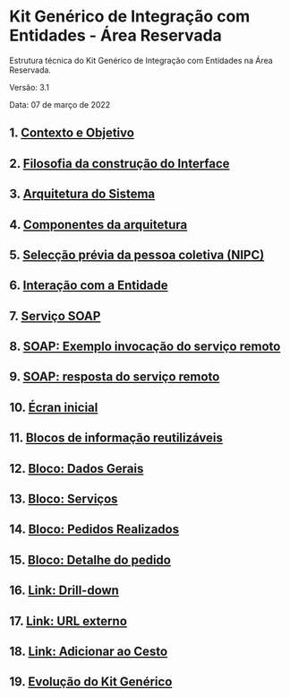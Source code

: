 # Kit Genérico de Integração com Entidades - Área Reservada

Estrutura técnica do Kit Genérico de Integração com Entidades na Área Reservada.

Versão:  3.1

Data:  07 de março de 2022

## 1.	[Contexto e Objetivo](contexto)

## 2.	[Filosofia da construção do Interface](operacoes)

## 3.	[Arquitetura do Sistema](operacoes)

## 4.	[Componentes da arquitetura](operacoes)

## 5.	[Selecção prévia da pessoa coletiva (NIPC)](operacoes)

## 6.	[Interação com a Entidade](operacoes)

## 7.	[Serviço SOAP](operacoes)

## 8.	[SOAP: Exemplo invocação do serviço remoto](operacoes)

## 9.	[SOAP: resposta do serviço remoto](operacoes)

## 10.	[Écran inicial](operacoes)

## 11.	[Blocos de informação reutilizáveis](operacoes)

## 12.	[Bloco: Dados Gerais](operacoes)

## 13.	[Bloco: Serviços](operacoes)

## 14.	[Bloco: Pedidos Realizados](operacoes)

## 15.	[Bloco: Detalhe do pedido](operacoes)

## 16.	[Link: Drill-down](operacoes)

## 17.	[Link: URL externo](operacoes)

## 18.	[Link: Adicionar ao Cesto](operacoes)

## 19.	[Evolução do Kit Genérico](operacoes)